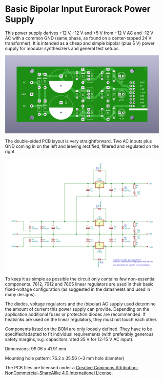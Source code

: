 # Basic Bipolar Input Eurorack Power Supply

This power supply derives +12 V, -12 V and +5 V from +12 V AC and -12 V AC with a common GND (same phase, as found on a center-tapped 24 V transformer). It is intended as a cheap and simple bipolar (plus 5 V) power supply for modular synthesizers and general test setups.

![Basic Bipolar Input Eurorack Power Supply: PCB](Renderings/basic-bipolar-input-eurorack-power-supply_F.png)

The double-sided PCB layout is very straightforward. Two AC inputs plus GND coming in on the left and leaving rectified, filtered and regulated on the right.

![Basic Bipolar Input Eurorack Power Supply: Schematic](Schematic/basic-bipolar-input-eurorack-power-supply.png)

To keep it as simple as possible the circuit only contains few non-essential components. 7812, 7912 and 7805 linear regulators are used in their basic fixed-voltage configuration (as suggested in the datasheets and used in many designs).

The diodes, voltage regulators and the (bipolar) AC supply used determine the amount of current this power supply can provide. Depending on the application additional fuses or protection diodes are recommended. If heatsinks are used on the linear regulators, they must not touch each other.

Components listed on the BOM are only loosely defined. They have to be specified/adapted to fit individual requirements (with preferably generous safety margins, e.g. capacitors rated 35 V for 12-15 V AC input).

Dimensions: 99.06 x 41.91 mm

Mounting hole pattern: 76.2 x 35.56 (~3 mm hole diameter)

The PCB files are licensed under a [Creative Commons Attribution-NonCommercial-ShareAlike 4.0 International License](https://creativecommons.org/licenses/by-nc-sa/4.0/).
